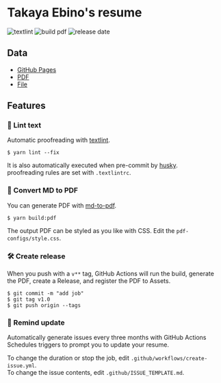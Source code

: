 # Takaya Ebino's resume

![textlint](https://img.shields.io/github/workflow/status/takaya787/resume-for-enginner/lint%20text?label=textlint&logo=github&color=yellow)
![build pdf](https://img.shields.io/github/workflow/status/takaya787/resume-for-enginner/build-pdf?label=build%20pdf&logo=github)
![release date](https://img.shields.io/github/release-date/takaya787/resume-for-enginner?color=blue&logo=github)

## Data

- [GitHub Pages](https://takaya787.github.io/resume-for-enginner/)
- [PDF](https://github.com/takaya787/resume-for-enginner/releases/)
- [File](https://github.com/takaya787/resume-for-enginner/blob/master/docs/README.md)

## Features

### 💅 Lint text

Automatic proofreading with [textlint](https://github.com/textlint/textlint).

```
$ yarn lint --fix
```

It is also automatically executed when pre-commit by [husky](https://github.com/typicode/husky).  
proofreading rules are set with `.textlintrc`.

### 📝 Convert MD to PDF

You can generate PDF with [md-to-pdf](https://www.npmjs.com/package/md-to-pdf).

```
$ yarn build:pdf
```

The output PDF can be styled as you like with CSS. Edit the `pdf-configs/style.css`.

### 🛠 Create release

When you push with a `v**` tag, GitHub Actions will run the build, generate the PDF, create a Release, and register the PDF to Assets.

```
$ git commit -m "add job"
$ git tag v1.0
$ git push origin --tags
```

### 📆 Remind update

Automatically generate issues every three months with GitHub Actions Schedules triggers to prompt you to update your resume.

To change the duration or stop the job, edit `.github/workflows/create-issue.yml`.  
To change the issue contents, edit `.github/ISSUE_TEMPLATE.md`.
